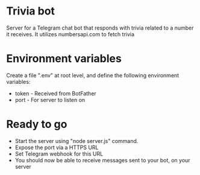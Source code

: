 # Trivia bot
Server for a Telegram chat bot that responds with trivia related to a number it receives.
It utilizes numbersapi.com to fetch trivia

# Environment variables
Create a file ".env" at root level, and define the following environment variables:
- token - Received from BotFather
- port - For server to listen on

# Ready to go
- Start the server using "node server.js" command.
- Expose the port via a HTTPS URL
- Set Telegram webhook for this URL
- You should now be able to receive messages sent to your bot, on your server
